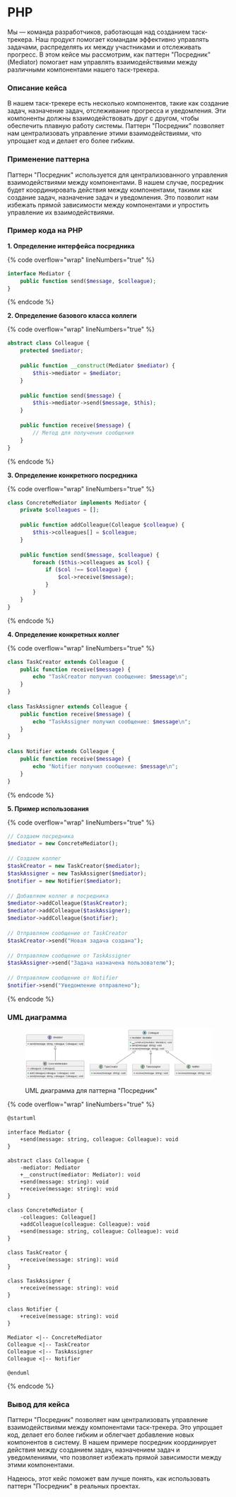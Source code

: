 # PHP

Мы — команда разработчиков, работающая над созданием таск-трекера. Наш продукт помогает командам эффективно управлять задачами, распределять их между участниками и отслеживать прогресс. В этом кейсе мы рассмотрим, как паттерн "Посредник" (Mediator) помогает нам управлять взаимодействиями между различными компонентами нашего таск-трекера.

### Описание кейса

В нашем таск-трекере есть несколько компонентов, такие как создание задач, назначение задач, отслеживание прогресса и уведомления. Эти компоненты должны взаимодействовать друг с другом, чтобы обеспечить плавную работу системы. Паттерн "Посредник" позволяет нам централизовать управление этими взаимодействиями, что упрощает код и делает его более гибким.

### Применение паттерна

Паттерн "Посредник" используется для централизованного управления взаимодействиями между компонентами. В нашем случае, посредник будет координировать действия между компонентами, такими как создание задач, назначение задач и уведомления. Это позволит нам избежать прямой зависимости между компонентами и упростить управление их взаимодействиями.

### Пример кода на PHP

**1. Определение интерфейса посредника**

{% code overflow="wrap" lineNumbers="true" %}
```php
interface Mediator {
    public function send($message, $colleague);
}
```
{% endcode %}

**2. Определение базового класса коллеги**

{% code overflow="wrap" lineNumbers="true" %}
```php
abstract class Colleague {
    protected $mediator;

    public function __construct(Mediator $mediator) {
        $this->mediator = $mediator;
    }

    public function send($message) {
        $this->mediator->send($message, $this);
    }

    public function receive($message) {
        // Метод для получения сообщения
    }
}
```
{% endcode %}

**3. Определение конкретного посредника**

{% code overflow="wrap" lineNumbers="true" %}
```php
class ConcreteMediator implements Mediator {
    private $colleagues = [];

    public function addColleague(Colleague $colleague) {
        $this->colleagues[] = $colleague;
    }

    public function send($message, $colleague) {
        foreach ($this->colleagues as $col) {
            if ($col !== $colleague) {
                $col->receive($message);
            }
        }
    }
}
```
{% endcode %}

**4. Определение конкретных коллег**

{% code overflow="wrap" lineNumbers="true" %}
```php
class TaskCreator extends Colleague {
    public function receive($message) {
        echo "TaskCreator получил сообщение: $message\n";
    }
}

class TaskAssigner extends Colleague {
    public function receive($message) {
        echo "TaskAssigner получил сообщение: $message\n";
    }
}

class Notifier extends Colleague {
    public function receive($message) {
        echo "Notifier получил сообщение: $message\n";
    }
}
```
{% endcode %}

**5. Пример использования**

{% code overflow="wrap" lineNumbers="true" %}
```php
// Создаем посредника
$mediator = new ConcreteMediator();

// Создаем коллег
$taskCreator = new TaskCreator($mediator);
$taskAssigner = new TaskAssigner($mediator);
$notifier = new Notifier($mediator);

// Добавляем коллег в посредника
$mediator->addColleague($taskCreator);
$mediator->addColleague($taskAssigner);
$mediator->addColleague($notifier);

// Отправляем сообщение от TaskCreator
$taskCreator->send("Новая задача создана");

// Отправляем сообщение от TaskAssigner
$taskAssigner->send("Задача назначена пользователю");

// Отправляем сообщение от Notifier
$notifier->send("Уведомление отправлено");
```
{% endcode %}

### UML диаграмма

<figure><img src="../../../../../.gitbook/assets/image (3) (1).png" alt=""><figcaption><p>UML диаграмма для паттерна "Посредник"</p></figcaption></figure>

{% code overflow="wrap" lineNumbers="true" %}
```plantuml
@startuml

interface Mediator {
    +send(message: string, colleague: Colleague): void
}

abstract class Colleague {
    -mediator: Mediator
    +__construct(mediator: Mediator): void
    +send(message: string): void
    +receive(message: string): void
}

class ConcreteMediator {
    -colleagues: Colleague[]
    +addColleague(colleague: Colleague): void
    +send(message: string, colleague: Colleague): void
}

class TaskCreator {
    +receive(message: string): void
}

class TaskAssigner {
    +receive(message: string): void
}

class Notifier {
    +receive(message: string): void
}

Mediator <|-- ConcreteMediator
Colleague <|-- TaskCreator
Colleague <|-- TaskAssigner
Colleague <|-- Notifier

@enduml
```
{% endcode %}

### Вывод для кейса

Паттерн "Посредник" позволяет нам централизовать управление взаимодействиями между компонентами таск-трекера. Это упрощает код, делает его более гибким и облегчает добавление новых компонентов в систему. В нашем примере посредник координирует действия между созданием задач, назначением задач и уведомлениями, что позволяет избежать прямой зависимости между этими компонентами.

Надеюсь, этот кейс поможет вам лучше понять, как использовать паттерн "Посредник" в реальных проектах.

